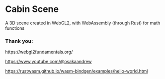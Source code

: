 # Cabin Scene
A 3D scene created in WebGL2, with WebAssembly (through Rust) for math functions

### Thank you:
https://webgl2fundamentals.org/

https://www.youtube.com/@osakaandrew

https://rustwasm.github.io/wasm-bindgen/examples/hello-world.html